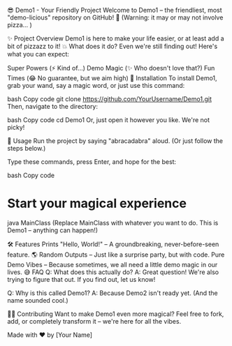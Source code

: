 😎 Demo1 - Your Friendly Project
Welcome to Demo1 – the friendliest, most "demo-licious" repository on GitHub! 🍕 (Warning: it may or may not involve pizza… )

✨ Project Overview
Demo1 is here to make your life easier, or at least add a bit of pizzazz to it! 💥 What does it do? Even we're still finding out! Here's what you can expect:

Super Powers (⚡ Kind of…)
Demo Magic (✨ Who doesn't love that?)
Fun Times (😂 No guarantee, but we aim high)
🧩 Installation
To install Demo1, grab your wand, say a magic word, or just use this command:

bash
Copy code
git clone https://github.com/YourUsername/Demo1.git
Then, navigate to the directory:

bash
Copy code
cd Demo1
Or, just open it however you like. We're not picky!

📝 Usage
Run the project by saying "abracadabra" aloud. (Or just follow the steps below.)

Type these commands, press Enter, and hope for the best:

bash
Copy code
# Start your magical experience
java MainClass
(Replace MainClass with whatever you want to do. This is Demo1 – anything can happen!)

🛠️ Features
Prints "Hello, World!" – A groundbreaking, never-before-seen feature. 🌎
Random Outputs – Just like a surprise party, but with code.
Pure Demo Vibes – Because sometimes, we all need a little demo magic in our lives.
😅 FAQ
Q: What does this actually do?
A: Great question! We're also trying to figure that out. If you find out, let us know!

Q: Why is this called Demo1?
A: Because Demo2 isn't ready yet. (And the name sounded cool.)

🧑‍💻 Contributing
Want to make Demo1 even more magical? Feel free to fork, add, or completely transform it – we're here for all the vibes.

Made with ❤️ by [Your Name]
